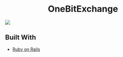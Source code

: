 <h1 align="center">OneBitExchange</h1>
  <p align="center">
  <strong align="center"></strong>
</p>
  <img src="home.jpg" float="center"/>
</p>

## Built With

- [Ruby on Rails](https://rubyonrails.org/)

